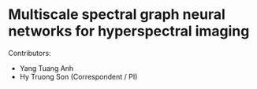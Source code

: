 # Multiscale spectral graph neural networks for hyperspectral imaging


Contributors:
* Yang Tuang Anh
* Hy Truong Son (Correspondent / PI)
